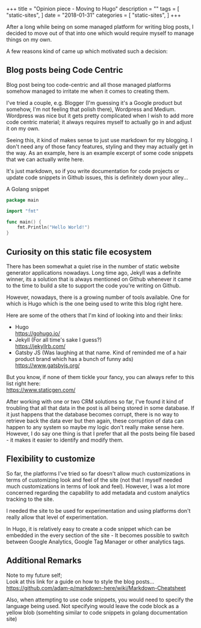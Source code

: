 +++
title = "Opinion piece - Moving to Hugo"
description = ""
tags = [
    "static-sites",
]
date = "2018-01-31"
categories = [
    "static-sites",
]
+++

After a long while being on some managed platform for writing blog posts, I decided to move out of that into one which would require myself to manage things on my own.

A few reasons kind of came up which motivated such a decision:

## Blog posts being Code Centric

Blog post being too code-centric and all those managed platforms somehow managed to irritate me when it comes to creating them. 

I've tried a couple, e.g. Blogger (I'm guessing it's a Google product but somehow, I'm not feeling that polish there), Wordpress and Medium. Wordpress was nice but it gets pretty complicated when I wish to add more code centric material; it 
always requires myself to actually go in and adjust it on my own.

Seeing this, it kind of makes sense to just use markdown for my blogging. I don't need any of those fancy features, styling and they may actually get in the way. As an example, here is an example excerpt of some code snippets that we can actually write here.

It's just markdown, so if you write documentation for code projects or update code snippets in Github issues, this is definitely down your alley...

A Golang snippet  
```go
package main

import "fmt"

func main() {
    fmt.Println("Hello World!")
}
```

## Curiosity on this static file ecosystem

There has been somewhat a quiet rise in the number of static website generator applications nowadays. Long time ago, Jekyll was a definite winner, its a solution that is always mentioned on Github whenever it came to the time to build a site to support the code you're writing on Github.

However, nowadays, there is a growing number of tools available. One for which is Hugo which is
the one being used to write this blog right here.

Here are some of the others that I'm kind of looking into and their links:

- Hugo  
  https://gohugo.io/
- Jekyll (For all time's sake I guess?)  
  https://jekyllrb.com/
- Gatsby JS (Was laughing at that name. Kind of reminded me of a hair product brand which has a bunch of funny ads)  
  https://www.gatsbyjs.org/

But you know, if none of them tickle your fancy, you can always refer to this list right here:  
https://www.staticgen.com/

After working with one or two CRM solutions so far, I've found it kind of troubling that all that data in the post is all being stored in some database. If it just happens that the database becomes corrupt, there is no way to retrieve back the data ever but then again, these corruption of data can happen to any system so maybe my logic don't really make sense here. However, I do say one thing is that I prefer that all the posts being file based - it makes it easier to identify and modify them.

## Flexibility to customize

So far, the platforms I've tried so far doesn't allow much customizations in terms of customizing look and feel of the site (not that I myself needed much customizations in terms of look and feel). However, I was a lot more concerned 
regarding the capability to add metadata and custom analytics tracking to the site.

I needed the site to be used for experimentation and using platforms don't really allow that level of experimentation.

In Hugo, it is relatively easy to create a code snippet which can be embedded in the every section of the site - It becomes possible to switch between Google Analytics, Google Tag Manager or other analytics tags.

## Additional Remarks

Note to my future self;  
Look at this link for a guide on how to style the blog posts...  
https://github.com/adam-p/markdown-here/wiki/Markdown-Cheatsheet

Also, when attempting to use code snippets, you would need to specify the language being used.
Not specifying would leave the code block as a yellow blob (somehting similar to code snippets in golang documentation site)
